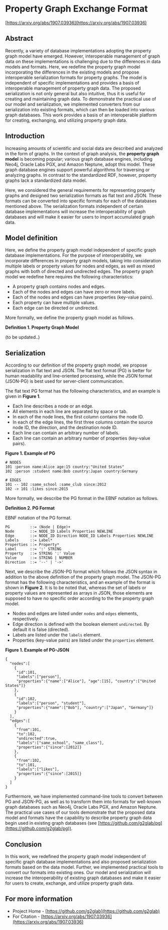 # Property Graph Exchange Format

[https://arxiv.org/abs/1907.03936](https://arxiv.org/abs/1907.03936)

## Abstract

Recently, a variety of database implementations adopting the property graph model have emerged. However, interoperable management of graph data on these implementations is challenging due to the differences in data models and formats. Here, we redefine the property graph model incorporating the differences in the existing models and propose interoperable serialization formats for property graphs. The model is independent of specific implementations and provides a basis of interoperable management of property graph data. The proposed serialization is not only general but also intuitive, thus it is useful for creating and maintaining graph data. To demonstrate the practical use of our model and serialization, we implemented converters from our serialization into existing formats, which can then be loaded into various graph databases. This work provides a basis of an interoperable platform for creating, exchanging, and utilizing property graph data.

## Introduction

Increasing amounts of scientific and social data are described and analyzed in the form of graphs. In the context of graph analysis, the **property graph model** is becoming popular; various graph database engines, including Neo4j, Oracle Labs PGX, and Amazon Neptune, adopt this model. These graph database engines support powerful algorithms for traversing or analyzing graphs. In contrast to the standardized RDF, however, property graphs lack a standardized data model.

Here, we considered the general requirements for representing property graphs and designed two serialization formats as flat text and JSON. These formats can be converted into specific formats for each of the databases mentioned above. The serialization formats independent of certain database implementations will increase the interoperability of graph databases and will make it easier for users to import accumulated graph data.

## Model definition

Here, we define the property graph model independent of specific graph database implementations. For the purpose of interoperability, we incorporate differences in property graph models, taking into consideration multiple labels or property values for nodes and edges, as well as mixed graphs with both of directed and undirected edges. The property graph model we redefine here requires the following characteristics:

* A property graph contains nodes and edges.
* Each of the nodes and edges can have zero or more labels.
* Each of the nodes and edges can have properties (key-value pairs).
* Each property can have multiple values.
* Each edge can be directed or undirected.

More formally, we define the property graph model as follows.

**Definition 1.  Property Graph Model**

(to be updated..)

## Serialization

According to our definition of the property graph model, we propose serialization in flat text and JSON. The flat text format (PG) is better for human readability and line-oriented processing, while the JSON format (JSON-PG) is best used for server-client communication.

The flat text PG format has the following characteristics, and an example is given in **Figure 1**.

* Each line describes a node or an edge.
* All elements in each line are separated by space or tab.
* In each of the node lines, the first column contains the node ID.
* In each of the edge lines, the first three columns contain the source node ID, the direction, and the destination node ID.
* Each line can contain an arbitrary number of labels.
* Each line can contain an arbitrary number of properties (key-value pairs).

**Figure 1.  Example of PG**

    # NODES
    101 :person name:Alice age:15 country:"United States"
    102 :person :student name:Bob country:Japan country:Germany
    
    # EDGES
    101 -- 102 :same_school :same_club since:2012
    102 -> 101 :likes since:2015

More formally, we describe the PG format in the EBNF notation as follows.

**Definition 2.  PG Format**

EBNF notation of the PG format.

    PG         ::= (Node | Edge)+
    Node       ::= NODE_ID Labels Properties NEWLINE
    Edge       ::= NODE_ID Direction NODE_ID Labels Properties NEWLINE
    Labels     ::= Label*
    Properties ::= Property*
    Label      ::= ':' STRING
    Property   ::= STRING ':' Value
    Value      ::= STRING | NUMBER
    Direction  ::= '--' | '->'

Next, we describe the JSON-PG format which follows the JSON syntax in addition to the above definition of the property graph model. The JSON-PG format has the following characteristics, and an example of the format is shown in **Figure 2**. It is to be noted that, whereas the set of labels or property values are represented as arrays in JSON, those elements are supposed to have no specific order according to the the property graph model.

* Nodes and edges are listed under `nodes` and `edges` elements, respectively.
* Edge direction is defined with the boolean element `undirected`. By default it is false (directed).
* Labels are listed under the `labels` element.
* Properties (key-value pairs) are listed under the `properties` element.

**Figure 1.  Example of PG-JSON**

    {
      "nodes":[
        {
         "id":101,
         "labels":["person"],
         "properties":{"name":["Alice"], "age":[15], "country":["United States"]}
        },
        {
         "id":102,
         "labels":["person", "student"],
         "properties":{"name":["Bob"], "country":["Japan", "Germany"]}
        }
      ],
      "edges":[
        {
         "from":101,
         "to":102,
         "undirected":true,
         "labels":["same_school", "same_class"],
         "properties":{"since":[2012]}
        },
        {
         "from":102,
         "to":101,
         "labels":["likes"],
         "properties":{"since":[2015]}
        }
      ]
    }

Furthermore, we have implemented command-line tools to convert between PG and JSON-PG, as well as to transform them into formats for well-known graph databases such as Neo4j, Oracle Labs PGX, and Amazon Neptune. The practical use cases of our tools demonstrate that the proposed data model and formats have the capability to describe property graph data begin used in existing graph databases (see [https://github.com/g2glab/pg](https://github.com/g2glab/pg)).

## Conclusion

In this work, we redefined the property graph model independent of specific graph database implementations and also proposed serialization formats based on the data model. Further, we implemented practical tools to convert our formats into existing ones. Our model and serialization will increase the interoperability of existing graph databases and make it easier for users to create, exchange, and utilize property graph data.

## For more information

* Project Home - [https://github.com/g2glab](https://github.com/g2glab)
* For Citation - [https://arxiv.org/abs/1907.03936](https://arxiv.org/abs/1907.03936)

